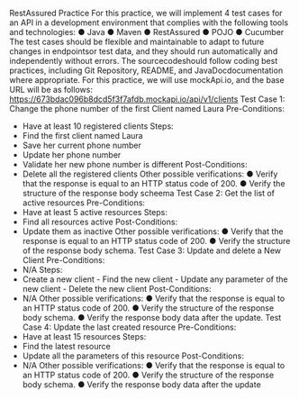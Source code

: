 RestAssured Practice
For this practice, we will implement 4 test cases for an API in a development environment that
complies with the following tools and technologies:
● Java
● Maven
● RestAssured
● POJO
● Cucumber
The test cases should be flexible and maintainable to adapt to future changes in endpointsor
test data, and they should run automatically and independently without errors. The sourcecodeshould follow coding best practices, including Git Repository, README, and JavaDocdocumentation where appropriate. For this practice, we will use mockApi.io, and the base URL will be as follows:
https://673bdac096b8dcd5f3f7afdb.mockapi.io/api/v1/clients
Test Case 1: Change the phone number of the first Client named Laura
Pre-Conditions:
- Have at least 10 registered clients
  Steps:
- Find the first client named Laura
- Save her current phone number
- Update her phone number
- Validate her new phone number is different
  Post-Conditions:
- Delete all the registered clients
  Other possible verifications:
  ● Verify that the response is equal to an HTTP status code of 200. ● Verify the structure of the response  body scheema
  Test Case 2: Get the list of active resources
  Pre-Conditions:
- Have at least 5 active resources
  Steps:
- Find all resources active
  Post-Conditions:
- Update them as inactive
  Other possible verifications:
  ● Verify that the response is equal to an HTTP status code of 200. ● Verify the structure of the response body schema. Test Case 3: Update and delete a New Client
  Pre-Conditions:
- N/A
  Steps:
- Create a new client - Find the new client - Update any parameter of the new client - Delete the new client
  Post-Conditions:
- N/A
  Other possible verifications:
  ● Verify that the response is equal to an HTTP status code of 200. ● Verify the structure of the response body schema. ● Verify the response body data after the update. Test Case 4: Update the last created resource
  Pre-Conditions:
- Have at least 15 resources
  Steps:
- Find the latest resource
- Update all the parameters of this resource
  Post-Conditions:
- N/A
  Other possible verifications:
  ● Verify that the response is equal to an HTTP status code of 200. ● Verify the structure of the response body schema. ● Verify the response body data after the update